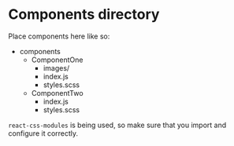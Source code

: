 # Components directory

Place components here like so:

* components
  * ComponentOne
    * images/
    * index.js
    * styles.scss
  * ComponentTwo
    * index.js
    * styles.scss

`react-css-modules` is being used, so make sure that you import and configure it
correctly.
